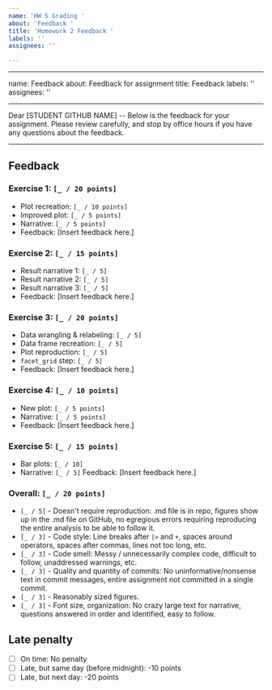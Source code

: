 ```yaml
---
name: 'HW 5 Grading '
about: 'Feedback '
title: 'Homework 2 Feedback '
labels: ''
assignees: ''

---
```


---
name: Feedback
about: Feedback for assignment
title: Feedback
labels: ''
assignees: ''

---

Dear [STUDENT GITHUB NAME] -- Below is the feedback for your assignment. Please review carefully, and stop by office hours if you have any questions about the feedback.

---

## Feedback

### Exercise 1: `[_ / 20 points]`

- Plot recreation: `[_ / 10 points]`
- Improved plot: `[_ / 5 points]`
- Narrative: `[_ / 5 points]`
- Feedback: [Insert feedback here.]

### Exercise 2: `[_ / 15 points]`

  - Result narrative 1: `[_ / 5]`
  - Result narrative 2: `[_ / 5]`
  - Result narrative 3: `[_ / 5]`
  - Feedback: [Insert feedback here.]


### Exercise 3: `[_ / 20 points]`

  - Data wrangling & relabeling: `[_ / 5]`
  - Data frame recreation: `[_ / 5]`
  - Plot reproduction: `[_ / 5]`
  - `facet_grid` step: `[_ / 5]` 
  - Feedback: [Insert feedback here.]
  
### Exercise 4: `[_ / 10 points]`

- New plot: `[_ / 5 points]`
- Narrative: `[_ / 5 points]`
- Feedback: [Insert feedback here.]

### Exercise 5: `[_ / 15 points]`
- Bar plots: `[_ / 10]`
- Narrative: `[_ / 5]`
Feedback: [Insert feedback here.]

### Overall: `[_ / 20 points]`

- `[_ / 5]` - Doesn't require reproduction: .md file is in repo, figures show up in the .md file on GitHub, no egregious errors requiring reproducing the entire analysis to be able to follow it.
- `[_ / 3]` - Code style: Line breaks after `|>` and `+`, spaces around operators, spaces after commas, lines not too long, etc.
- `[_ / 3]` - Code smell: Messy / unnecessarily complex code, difficult to follow, unaddressed warnings, etc.
- `[_ / 3]` - Quality and quantity of commits: No uninformative/nonsense text in commit messages, entire assignment not committed in a single commit.
- `[_ / 3]` - Reasonably sized figures.
- `[_ / 3]` - Font size, organization: No crazy large text for narrative, questions answered in order and identified, easy to follow.

## Late penalty

- [ ] On time: No penalty
- [ ] Late, but same day (before midnight): -10 points
- [ ] Late, but next day: -20 points
